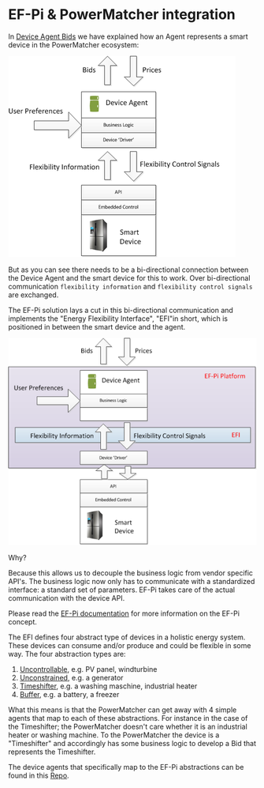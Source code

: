 # EF-Pi & PowerMatcher integration

In [Device Agent Bids](Bids.md) we have explained how an Agent represents a smart device in the PowerMatcher ecosystem:

![](DeviceAgentControl1.png)

But as you can see there needs to be a bi-directional connection between the Device Agent and the smart device for this to work. Over bi-directional communication `flexibility information` and `flexibility control signals` are exchanged.

The EF-Pi solution lays a cut in this bi-directional communication and implements the "Energy Flexibility Interface", "EFI"in short, which is positioned in between the smart device and the agent.

![](DeviceAgentEFI.png)

Why?

Because this allows us to decouple the business logic from vendor specific API's. The business logic now only has to communicate with a standardized interface: a standard set of parameters. EF-Pi takes care of the actual communication with the device API.

Please read the [EF-Pi documentation](http://fpai-ci.sensorlab.tno.nl/builds/fpai-documentation/v14.10/html/) for more information on the EF-Pi concept.

The EFI defines four abstract type of devices in a holistic energy system. These devices can consume and/or produce and could be flexible in some way. The four abstraction types are:

1. [Uncontrollable](http://fpai-ci.sensorlab.tno.nl/builds/fpai-documentation/v14.10/html/UncontrolledEFI.html), e.g. PV panel, windturbine  
2. [Unconstrained](http://fpai-ci.sensorlab.tno.nl/builds/fpai-documentation/v14.10/html/UnconstrainedEFI.html), e.g. a generator
3. [Timeshifter](http://fpai-ci.sensorlab.tno.nl/builds/fpai-documentation/v14.10/html/TimeshiftableEFI.html), e.g. a washing maschine, industrial heater
4. [Buffer](http://fpai-ci.sensorlab.tno.nl/builds/fpai-documentation/v14.10/html/BufferStorageEFI.html), e.g. a battery, a freezer

What this means is that the PowerMatcher can get away with 4 simple agents that map to each of these abstractions. For instance in the case of the Timeshifter; the PowerMatcher doesn't care whether it is an industrial heater or washing machine. To the PowerMatcher the device is a "Timeshifter" and accordingly has some business logic to develop a Bid that represents the Timeshifter. 

The device agents that specifically map to the EF-Pi abstractions can be found in this [Repo](https://github.com/flexiblepower/fpai-apps/tree/development/net.powermatcher.fpai.controller/src/net/powermatcher/fpai/agents).
